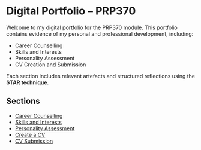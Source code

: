 # Digital Portfolio – PRP370

Welcome to my digital portfolio for the PRP370 module. This portfolio contains evidence of my personal and professional development, including:

- Career Counselling
- Skills and Interests
- Personality Assessment
- CV Creation and Submission

Each section includes relevant artefacts and structured reflections using the **STAR technique**.

## Sections

- [Career Counselling](career-counselling.md)
- [Skills and Interests](skills-interests.md)
- [Personality Assessment](personality-assessment.md)
- [Create a CV](create-cv.md)
- [CV Submission](cv-submission.md)
